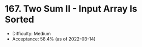 # 167. Two Sum II - Input Array Is Sorted
- Difficulty: Medium
- Acceptance: 58.4% (as of 2022-03-14)
